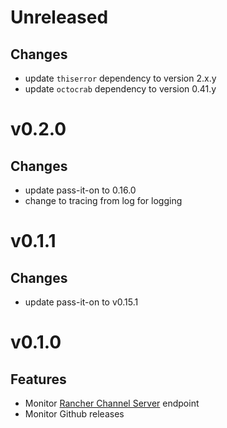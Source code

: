 # Unreleased
## Changes
- update `thiserror` dependency  to version 2.x.y
- update `octocrab` dependency  to version 0.41.y

# v0.2.0
## Changes
- update pass-it-on to 0.16.0
- change to tracing from log for logging

# v0.1.1
## Changes
 - update pass-it-on to v0.15.1

# v0.1.0
## Features
- Monitor [Rancher Channel Server](https://github.com/rancher/channelserver) endpoint
- Monitor Github releases
